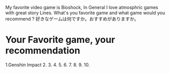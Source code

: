 My favorite video game is Bioshock, In General I love atmosphric games with great story Lines.
What's you favorite game and what game would you recommend ?
好きなゲームは何ですか。おすすめがありますか。

# Your Favorite game, your recommendation
1.Genshin Impact
2.
3.
4.
5.
6.
7.
8.
9.
10.

